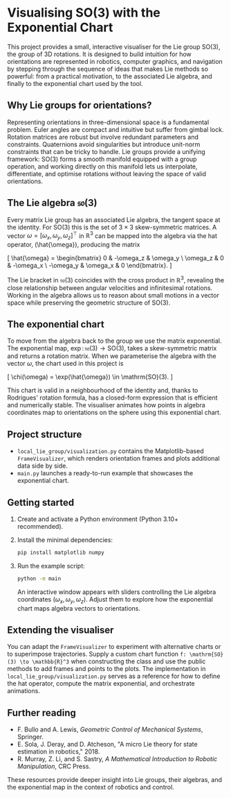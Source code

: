 # Visualising $\mathrm{SO}(3)$ with the Exponential Chart

This project provides a small, interactive visualiser for the Lie group
$\mathrm{SO}(3)$, the group of 3D rotations.  It is designed to build intuition
for how orientations are represented in robotics, computer graphics, and
navigation by stepping through the sequence of ideas that makes Lie methods so
powerful: from a practical motivation, to the associated Lie algebra, and
finally to the exponential chart used by the tool.

## Why Lie groups for orientations?

Representing orientations in three-dimensional space is a fundamental problem.
Euler angles are compact and intuitive but suffer from gimbal lock.  Rotation
matrices are robust but involve redundant parameters and constraints.  Quaternions
avoid singularities but introduce unit-norm constraints that can be tricky to
handle.  Lie groups provide a unifying framework: $\mathrm{SO}(3)$ forms a smooth
manifold equipped with a group operation, and working directly on this manifold
lets us interpolate, differentiate, and optimise rotations without leaving the
space of valid orientations.

## The Lie algebra $\mathfrak{so}(3)$

Every matrix Lie group has an associated Lie algebra, the tangent space at the
identity.  For $\mathrm{SO}(3)$ this is the set of $3 \times 3$ skew-symmetric
matrices.  A vector $\omega = [\omega_x,\omega_y,\omega_z]^\top$ in
$\mathbb{R}^3$ can be mapped into the algebra via the hat operator,
\(\hat{\omega}\), producing the matrix

\[
\hat{\omega} = \begin{bmatrix}
0 & -\omega_z & \omega_y \\
\omega_z & 0 & -\omega_x \\
-\omega_y & \omega_x & 0
\end{bmatrix}.
\]

The Lie bracket in $\mathfrak{so}(3)$ coincides with the cross product in
$\mathbb{R}^3$, revealing the close relationship between angular velocities and
infinitesimal rotations.  Working in the algebra allows us to reason about small
motions in a vector space while preserving the geometric structure of
$\mathrm{SO}(3)$.

## The exponential chart

To move from the algebra back to the group we use the matrix exponential.  The
exponential map, $\exp\colon \mathfrak{so}(3) \to \mathrm{SO}(3)$, takes a
skew-symmetric matrix and returns a rotation matrix.  When we parameterise the
algebra with the vector $\omega$, the chart used in this project is

\[
\chi(\omega) = \exp(\hat{\omega}) \in \mathrm{SO}(3).
\]

This chart is valid in a neighbourhood of the identity and, thanks to
Rodrigues' rotation formula, has a closed-form expression that is efficient and
numerically stable.  The visualiser animates how points in algebra coordinates
map to orientations on the sphere using this exponential chart.

## Project structure

- `local_lie_group/visualization.py` contains the Matplotlib-based
  `FrameVisualizer`, which renders orientation frames and plots additional data
  side by side.
- `main.py` launches a ready-to-run example that showcases the exponential
  chart.

## Getting started

1. Create and activate a Python environment (Python 3.10+ recommended).
2. Install the minimal dependencies:

   ```bash
   pip install matplotlib numpy
   ```

3. Run the example script:

   ```bash
   python -m main
   ```

   An interactive window appears with sliders controlling the Lie algebra
   coordinates $(\omega_x, \omega_y, \omega_z)$.  Adjust them to explore how the
   exponential chart maps algebra vectors to orientations.

## Extending the visualiser

You can adapt the `FrameVisualizer` to experiment with alternative charts or to
superimpose trajectories.  Supply a custom chart function
`f: \mathrm{SO}(3) \to \mathbb{R}^3` when constructing the class and use the
public methods to add frames and points to the plots.  The implementation in
`local_lie_group/visualization.py` serves as a reference for how to define the
hat operator, compute the matrix exponential, and orchestrate animations.

## Further reading

- F. Bullo and A. Lewis, *Geometric Control of Mechanical Systems*, Springer.
- E. Sola, J. Deray, and D. Atcheson, "A micro Lie theory for state estimation in
  robotics," 2018.
- R. Murray, Z. Li, and S. Sastry, *A Mathematical Introduction to Robotic
  Manipulation*, CRC Press.

These resources provide deeper insight into Lie groups, their algebras, and the
exponential map in the context of robotics and control.
